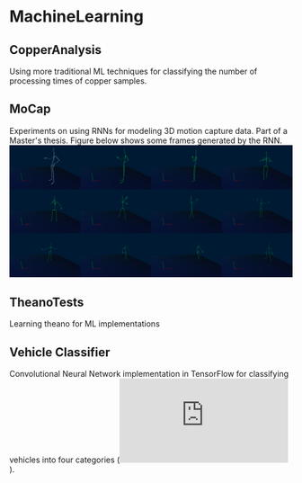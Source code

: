 # MachineLearning

## CopperAnalysis
Using more traditional ML techniques for classifying the number of processing times of copper samples.

## MoCap
Experiments on using RNNs for modeling 3D motion capture data. Part of a Master's thesis. Figure below shows some frames generated by the RNN. 
![test2](predicted_frames.jpg)

## TheanoTests
Learning theano for ML implementations

## Vehicle Classifier
Convolutional Neural Network implementation in TensorFlow for classifying vehicles into four categories (![paper](https://arxiv.org/pdf/1602.07125.pdf)).
